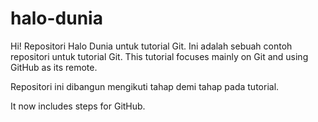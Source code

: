 # halo-dunia
Hi!
Repositori Halo Dunia untuk tutorial Git.
Ini adalah sebuah contoh repositori untuk tutorial Git.
This tutorial focuses mainly on Git and using GitHub as its remote.

Repositori ini dibangun mengikuti tahap demi tahap pada tutorial.

It now includes steps for GitHub.
